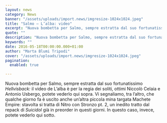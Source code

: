 ```yaml
---
layout: news
category: News
banner: "/assets/uploads/import.news/imgresize-1024x1024.jpeg"
title: "Salmo – L’alba: video"
excerpt: "Nuova bombetta per Salmo, sempre estratta dal suo fortunatissimo Hellvisback: il video de L’alba è per la regia dei soliti, ottimi Niccolò Celaia e Antonio Usbergo, potete vederlo qui sopra. Vi segnaliamo, tra l’altro, che qualche giorno fa è uscito anche un’altra piccola mina targata Machete Empire: stavolta si tratta di Nitro con Stronzo pt. 2, [&hellip"
quote: ""
description: "Nuova bombetta per Salmo, sempre estratta dal suo fortunatissimo Hellvisback: il video de L’alba è per la regia dei soliti, ottimi Niccolò Celaia e Antonio Usbergo, potete vederlo qui sopra. Vi segnaliamo, tra l’altro, che qualche giorno fa è uscito anche un’altra piccola mina targata Machete Empire: stavolta si tratta di Nitro con Stronzo pt. 2, [&hellip"
keywords: ""
date: 2016-05-18T00:00:00.000+01:00
author: "Marta Blumi Tripodi"
cover: "/assets/uploads/import.news/imgresize-1024x1024.jpeg"
pagination:
  enabled: true

---
```


Nuova bombetta per Salmo, sempre estratta dal suo fortunatissimo _Hellvisback:_ il video de L’alba è per la regia dei soliti, ottimi Niccolò Celaia e Antonio Usbergo, potete vederlo qui sopra. Vi segnaliamo, tra l’altro, che qualche giorno fa è uscito anche un’altra piccola mina targata Machete Empire: stavolta si tratta di Nitro con Stronzo pt. 2, un inedito tratto dal repack di _Suicidol_ già in preorder in questi giorni. In questo caso, invece, potete vederlo qui sotto.